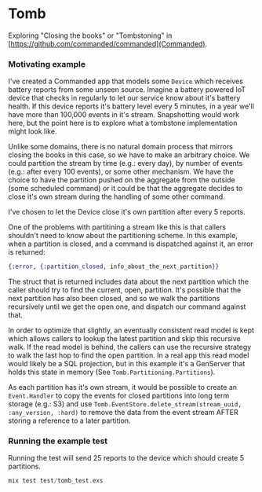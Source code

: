 # Tomb

Exploring "Closing the books" or "Tombstoning" in [https://github.com/commanded/commanded](Commanded).

### Motivating example

I've created a Commanded app that models some `Device` which receives battery reports from some unseen source. Imagine a battery powered IoT device that checks in regularly to let our service know about it's battery health. If this device reports it's battery level every 5 minutes, in a year we'll have more than 100,000 events in it's stream. Snapshotting would work here, but the point here is to explore what a tombstone implementation might look like.

Unlike some domains, there is no natural domain process that mirrors closing the books in this case, so we have to make an arbitrary choice. We could partition the stream by time (e.g.: every day), by number of events (e.g.: after every 100 events), or some other mechanism. We have the choice to have the partition pushed on the aggregate from the outside (some scheduled command) or it could be that the aggregate decides to close it's own stream during the handling of some other command.

I've chosen to let the Device close it's own partition after every 5 reports.

One of the problems with partitining a stream like this is that callers shouldn't need to know about the partitioning scheme. In this example, when a partition is closed, and a command is dispatched against it, an error is returned:

```elixir
{:error, {:partition_closed, info_about_the_next_partition}}
```

The struct that is returned includes data about the next partition which the caller should try to find the current, open, partition. It's possible that the next partition has also been closed, and so we walk the partitions recursively until we get the open one, and dispatch our command against that.

In order to optimize that slightly, an eventually consistent read model is kept which allows callers to lookup the latest partition and skip this recursive walk. If the read model is behind, the callers can use the recursive strategy to walk the last hop to find the open partition. In a real app this read model would likely be a SQL projection, but in this example it's a GenServer that holds this state in memory (See `Tomb.Partitioning.Partitions`).

As each partition has it's own stream, it would be possible to create an `Event.Handler` to copy the events for closed partitions into long term storage (e.g.: S3) and use `Tomb.EventStore.delete_stream(stream_uuid, :any_version, :hard)` to remove the data from the event stream AFTER storing a reference to a later partition.

### Running the example test

Running the test will send 25 reports to the device which should create 5 partitions.

```elixir
mix test test/tomb_test.exs
```


